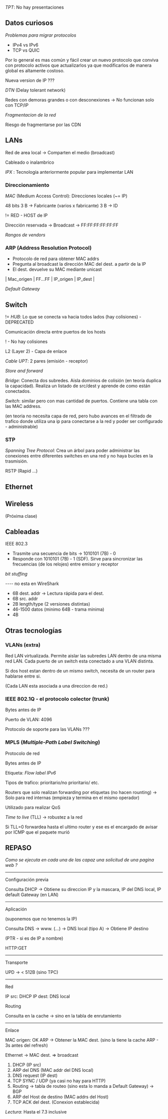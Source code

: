 
_TPT_: No hay presentaciones 

## Datos curiosos

_Problemas para migrar protocolos_

- IPv4 vs IPv6
- TCP vs QUIC

Por lo general es mas común y fácil crear un nuevo protocolo que conviva con protocolo activos que actualizarlos ya que modificarlos de manera global es altamente costoso.

Nueva version de IP ??? 

_DTN_ (Delay tolerant network) 

Redes con demoras grandes o con desconexiones -> No funcionan solo con TCP/IP

_Fragmentacion de la red_ 

Riesgo de fragmentarse por las CDN


## LANs

Red de area local -> Comparten el medio (broadcast)

Cableado o inalambrico


_IPX_ : Tecnología anteriormente popular para implementar LAN 


### Direccionamiento 

_MAC_ (Medium Access Control): Direcciones locales (~= IP)

48 bits 
3 B -> Fabricante (varios x fabricante)
3 B -> ID 

!= RED - HOST de IP 

Dirección reservada -> Broadcast -> FF:FF:FF:FF:FF:FF

_Rangos de vendors_

### ARP (Address Resolution Protocol)

- Protocolo de red para obtener MAC addrs 
- Pregunta al broadcast la dirección MAC del dest. a partir de la IP
- El dest. devuelve su MAC mediante unicast 

| Mac_origen | FF...FF | IP_origen | IP_dest |

_Default Gateway_

## Switch 

!= _HUB_: Lo que se conecta va hacia todos lados (hay colisiones) - DEPRECATED 

Comunicación directa entre puertos de los hosts 

! - No hay colisiones 

L2 (Layer 2) - Capa de enlace 

_Cable UPT_: 2 pares (emisión - receptor)

_Store and forward_

_Bridge_: Conecta dos subredes. Aisla dominios de colisión (en teoría duplica la capacidad). Realiza un listado de src/dest y aprende de como están conectados.

_Switch_: similar pero con mas cantidad de puertos. Contiene una tabla con las MAC address. 

(en teoria no necesita capa de red, pero hubo avances en el filtrado de trafico donde utiliza una ip para conectarse a la red y poder ser configurado - administrable)

### STP

_Spanning Tree Protocol_: Crea un árbol para poder administrar las conexiones entre diferentes switches en una red y no haya bucles en la trasmisión.

RSTP (Rapid ...)


## Ethernet

## Wireless

(Próxima clase)

## Cableadas

IEEE 802.3

- Trasmite una secuencia de bits -> 1010101  (7B) -  0
- Responde con 1010101  (7B) - 1 (SDF). Sirve para sincronizar las frecuencias (de los relojes) entre emisor y receptor

_bit stuffing_

---- no esta en WireShark

- 6B dest. addr -> Lectura rápida para el dest. 
- 6B src. addr 
- 2B length/type (2 versiones distintas)
- 46-1500 datos (minimo 64B - trama minima)
- 4B 



## Otras tecnologías 
### VLANs (extra)

Red LAN virtualizada. Permite aislar las subredes LAN dentro de una misma red LAN. Cada puerto de un switch esta conectado a una VLAN distinta.

Si dos host estan dentro de un mismo switch, necesita de un router para hablarse entre si.

(Cada LAN esta asociada a una direccion de red.)


### IEEE 802.1Q - el protocolo colector (trunk)

Bytes antes de IP

Puerto de VLAN: 4096

Protocolo de soporte para las VLANs ???

### MPLS (_Multiple-Path Label Switching_)

Protocolo de red 

Bytes antes de IP

Etiqueta: _Flow label IPv6_

Tipos de trafico: prioritario/no prioritario/ etc.

Routers que solo realizan forwarding por etiquetas (no hacen rounting) -> Solo para red internas (empieza y termina en el mismo operador)

Utilizado para realizar QoS 

_Time to live_ (TLL) -> robustez a la red

Si TLL=0 forwardea hasta el ultimo router y ese es el encargado de avisar por ICMP que el paquete murió


## REPASO 

_Como se ejecuta en cada una de las capaz una solicitud de una pagina web ?_

---
Configuración previa 

 
Consulta DHCP -> Obtiene su direccion IP y la mascara, IP del DNS local, IP default Gateway (en LAN)

--- 
Aplicación

(suponemos que no tenemos la IP)

Consulta DNS -> www. (...) -> DNS local (tipo A) -> Obtiene IP destino

(PTR - si es de IP a nombre)

HTTP:GET 

--- 
Transporte

UPD -> < 512B (sino TPC)


---
Red 

IP src: DHCP 
IP dest: DNS local

Routing

Consulta en la cache -> sino en la tabla de enrutamiento

--- 
Enlace 

MAC origen: OK
ARP -> Obtener la MAC dest. (sino la tiene la cache ARP - 3s antes del refresh)

Ethernet -> MAC dest. => broadcast 



1. DHCP (IP src)
2. ARP del DNS (MAC addr del DNS local)
3. DNS request (IP dest)
4. TCP SYNC / UDP (ya casi no hay para HTTP)
5. Routing -> tabla de routeo (sino esta lo manda a Default Gateway) -> BGP
6. ARP del Host de destino (MAC addrs del Host)
7. TCP ACK del dest. (Conexion establecida)


_Lectura_: Hasta el 7.3 inclusive

